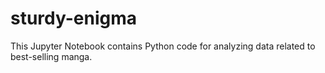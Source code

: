 # sturdy-enigma
This Jupyter Notebook contains Python code for analyzing data related to best-selling manga.
